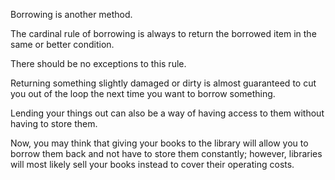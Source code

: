 Borrowing is  another  method.

The  cardinal  rule  of  borrowing  is  always  to return  the  borrowed  item  in  the  same  or  better  condition.

There  should  be  no exceptions to this rule.

Returning something slightly damaged or dirty is almost guaranteed  to  cut  you  out  of  the  loop  the  next  time  you  want  to  borrow something.

Lending your things out can also be a way of having access to them without having to store them.

Now, you may think that giving your books to the library  will  allow  you  to  borrow  them  back  and  not  have  to  store  them constantly;  however,  libraries  will  most  likely  sell  your  books  instead  to  cover their operating costs.